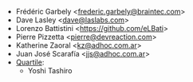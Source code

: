 - Frédéric Garbely \<<frederic.garbely@braintec.com>\>
- Dave Lasley \<<dave@laslabs.com>\>
- Lorenzo Battistini \<<https://github.com/eLBati>\>
- Pierre Pizzetta \<<pierre@devreaction.com>\>
- Katherine Zaoral \<<kz@adhoc.com.ar>\>
- Juan José Scarafía \<<jjs@adhoc.com.ar>\>
- [Quartile](https://www.quartile.co):
  - Yoshi Tashiro

